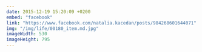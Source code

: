 ```yaml
---
date: 2015-12-19 15:20:09 +0200
embed: "facebook"
link: "https://www.facebook.com/natalia.kacedan/posts/984268601644071"
img: "/img/life/00180_item.md.jpg"
imageWidth: 530
imageHeight: 795
---
```

